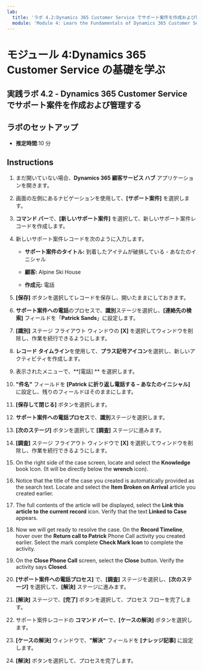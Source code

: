 ```yaml
---
lab:
  title: 'ラボ 4.2:Dynamics 365 Customer Service でサポート案件を作成および管理する'
  module: 'Module 4: Learn the Fundamentals of Dynamics 365 Customer Service'
---
```


<a name="module-4-learn-the-fundamentals-of-dynamics-365-customer-service"></a>モジュール 4:Dynamics 365 Customer Service の基礎を学ぶ
========================

## <a name="practice-lab-42---create-and-manage-cases-in-dynamics-365-customer-service"></a>実践ラボ 4.2 - Dynamics 365 Customer Service でサポート案件を作成および管理する

## <a name="lab-setup"></a>ラボのセットアップ

  - **推定時間**:10 分

## <a name="instructions"></a>Instructions

1. まだ開いていない場合、**Dynamics 365 顧客サービス ハブ** アプリケーションを開きます。 

2. 画面の左側にあるナビゲーションを使用して、**[サポート案件]** を選択します。 

3. **コマンド バー**で、**[新しいサポート案件]** を選択して、新しいサポート案件レコードを作成します。

4. 新しいサポート案件レコードを次のように入力します。

    - **サポート案件のタイトル:** 到着したアイテムが破損している - あなたのイニシャル

    - **顧客:** Alpine Ski House

    - **作成元:** 電話

5. **[保存]** ボタンを選択してレコードを保存し、開いたままにしておきます。 

6. **サポート案件への電話**のプロセスで、**識別**ステージを選択し、**[連絡先の検索]** フィールドを「**Patrick Sands**」に設定します。 

7. **[識別]** ステージ フライアウト ウィンドウの **[X]** を選択してウィンドウを削除し、作業を続行できるようにします。 

8. **レコード タイムライン**を使用して、**プラス記号アイコン**を選択し、新しいアクティビティを作成します。 

9. 表示されたメニューで、**[電話] ** を選択します。

10. **"件名"** フィールドを **[Patrick に折り返し電話する – あなたのイニシャル]** に設定し、残りのフィールドはそのままにします。 

11. **[保存して閉じる]** ボタンを選択します。 

12. **サポート案件への電話プロセス**で、**識別**ステージを選択します。

13. **[次のステージ]** ボタンを選択して **[調査]** ステージに進みます。 

14. **[調査]** ステージ フライアウト ウィンドウで **[X]** を選択してウィンドウを削除し、作業を続行できるようにします。 

15. On the right side of the case screen, locate and select the <bpt id="p1">**</bpt>Knowledge<ept id="p1">**</ept> book Icon. (It will be directly below the <bpt id="p1">**</bpt>wrench<ept id="p1">**</ept> icon).

16. Notice that the title of the case you created is automatically provided as the search text. Locate and select the <bpt id="p1">**</bpt>Item Broken on Arrival<ept id="p1">**</ept> article you created earlier. 

17. The full contents of the article will be displayed, select the <bpt id="p1">**</bpt>Link this article to the current record<ept id="p1">**</ept> icon. Verify that the text <bpt id="p1">**</bpt>Linked to Case<ept id="p1">**</ept> appears. 

18. Now we will get ready to resolve the case. On the <bpt id="p1">**</bpt>Record Timeline<ept id="p1">**</ept>, hover over the <bpt id="p2">**</bpt>Return call to Patrick<ept id="p2">**</ept> Phone Call activity you created earlier. Select the mark complete <bpt id="p1">**</bpt>Check Mark Icon<ept id="p1">**</ept> to complete the activity. 

19. On the <bpt id="p1">**</bpt>Close Phone Call<ept id="p1">**</ept> screen, select the <bpt id="p2">**</bpt>Close<ept id="p2">**</ept> button. Verify the activity says <bpt id="p1">**</bpt>Closed<ept id="p1">**</ept>. 

20. **[サポート案件への電話プロセス]** で、**[調査]** ステージを選択し、**[次のステージ]** を選択して、**[解決]** ステージに進みます。 

21. **[解決]** ステージで、**[完了]** ボタンを選択して、プロセス フローを完了します。 

22. サポート案件レコードの **コマンド バー**で、**[ケースの解決]** ボタンを選択します。

23. **[ケースの解決]** ウィンドウで、**"解決"** フィールドを **[ナレッジ記事]** に設定します。 

24. **[解決]** ボタンを選択して、プロセスを完了します。 
